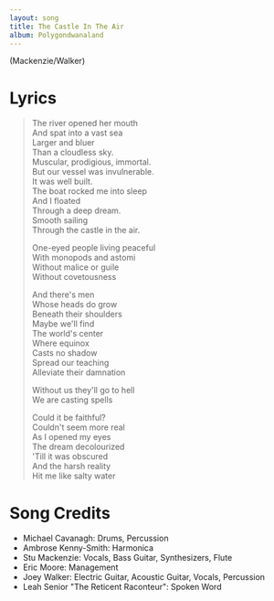 ```yaml
---
layout: song
title: The Castle In The Air
album: Polygondwanaland
---
```


(Mackenzie/Walker)

# Lyrics

> The river opened her mouth  
> And spat into a vast sea  
> Larger and bluer  
> Than a cloudless sky.  
> Muscular, prodigious, immortal.  
> But our vessel was invulnerable.  
> It was well built.  
> The boat rocked me into sleep  
> And I floated  
> Through a deep dream.  
> Smooth sailing  
> Through the castle in the air.  
>  
> One-eyed people living peaceful  
> With monopods and astomi  
> Without malice or guile  
> Without covetousness  
>  
> And there's men  
> Whose heads do grow  
> Beneath their shoulders  
> Maybe we'll find  
> The world's center  
> Where equinox  
> Casts no shadow  
> Spread our teaching  
> Alleviate their damnation  
>  
> Without us they'll go to hell  
> We are casting spells  
>  
> Could it be faithful?  
> Couldn't seem more real  
> As I opened my eyes  
> The dream decolourized  
> 'Till it was obscured  
> And the harsh reality  
> Hit me like salty water  

# Song Credits

* Michael Cavanagh: Drums, Percussion
* Ambrose Kenny-Smith: Harmonica
* Stu Mackenzie: Vocals, Bass Guitar, Synthesizers, Flute
* Eric Moore: Management
* Joey Walker: Electric Guitar, Acoustic Guitar, Vocals, Percussion
* Leah Senior "The Reticent Raconteur": Spoken Word
